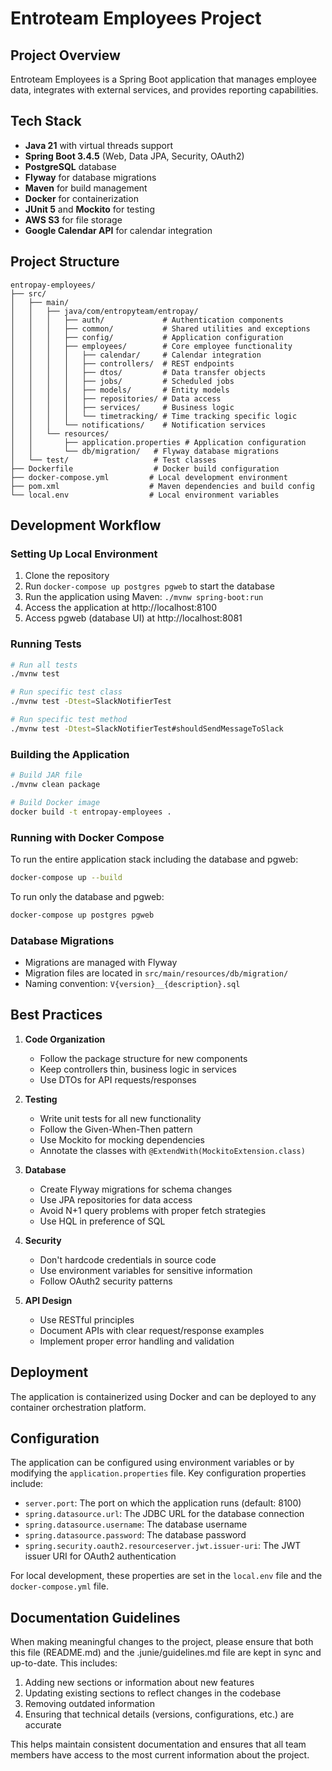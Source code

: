 # Entroteam Employees Project

## Project Overview
Entroteam Employees is a Spring Boot application that manages employee data, integrates with external services, and provides reporting capabilities.

## Tech Stack
- **Java 21** with virtual threads support
- **Spring Boot 3.4.5** (Web, Data JPA, Security, OAuth2)
- **PostgreSQL** database
- **Flyway** for database migrations
- **Maven** for build management
- **Docker** for containerization
- **JUnit 5** and **Mockito** for testing
- **AWS S3** for file storage
- **Google Calendar API** for calendar integration

## Project Structure
```
entropay-employees/
├── src/
│   ├── main/
│   │   ├── java/com/entropyteam/entropay/
│   │   │   ├── auth/             # Authentication components
│   │   │   ├── common/           # Shared utilities and exceptions
│   │   │   ├── config/           # Application configuration
│   │   │   ├── employees/        # Core employee functionality
│   │   │   │   ├── calendar/     # Calendar integration
│   │   │   │   ├── controllers/  # REST endpoints
│   │   │   │   ├── dtos/         # Data transfer objects
│   │   │   │   ├── jobs/         # Scheduled jobs
│   │   │   │   ├── models/       # Entity models
│   │   │   │   ├── repositories/ # Data access
│   │   │   │   ├── services/     # Business logic
│   │   │   │   └── timetracking/ # Time tracking specific logic    
│   │   │   └── notifications/    # Notification services
│   │   └── resources/
│   │       ├── application.properties # Application configuration
│   │       └── db/migration/   # Flyway database migrations
│   └── test/                   # Test classes
├── Dockerfile                  # Docker build configuration
├── docker-compose.yml         # Local development environment
├── pom.xml                    # Maven dependencies and build config
└── local.env                  # Local environment variables
```

## Development Workflow

### Setting Up Local Environment
1. Clone the repository
2. Run `docker-compose up postgres pgweb` to start the database
3. Run the application using Maven: `./mvnw spring-boot:run`
4. Access the application at http://localhost:8100
5. Access pgweb (database UI) at http://localhost:8081

### Running Tests
```bash
# Run all tests
./mvnw test

# Run specific test class
./mvnw test -Dtest=SlackNotifierTest

# Run specific test method
./mvnw test -Dtest=SlackNotifierTest#shouldSendMessageToSlack
```

### Building the Application
```bash
# Build JAR file
./mvnw clean package

# Build Docker image
docker build -t entropay-employees .
```

### Running with Docker Compose
To run the entire application stack including the database and pgweb:

```bash
docker-compose up --build
```

To run only the database and pgweb:

```bash
docker-compose up postgres pgweb
```

### Database Migrations
- Migrations are managed with Flyway
- Migration files are located in `src/main/resources/db/migration/`
- Naming convention: `V{version}__{description}.sql`

## Best Practices
1. **Code Organization**
   - Follow the package structure for new components
   - Keep controllers thin, business logic in services
   - Use DTOs for API requests/responses 

2. **Testing**
   - Write unit tests for all new functionality
   - Follow the Given-When-Then pattern
   - Use Mockito for mocking dependencies
   - Annotate the classes with `@ExtendWith(MockitoExtension.class)`

3. **Database**
   - Create Flyway migrations for schema changes
   - Use JPA repositories for data access
   - Avoid N+1 query problems with proper fetch strategies
   - Use HQL in preference of SQL

4. **Security**
   - Don't hardcode credentials in source code
   - Use environment variables for sensitive information
   - Follow OAuth2 security patterns

5. **API Design**
   - Use RESTful principles
   - Document APIs with clear request/response examples
   - Implement proper error handling and validation

## Deployment
The application is containerized using Docker and can be deployed to any container orchestration platform.

## Configuration
The application can be configured using environment variables or by modifying the `application.properties` file. Key configuration properties include:

- `server.port`: The port on which the application runs (default: 8100)
- `spring.datasource.url`: The JDBC URL for the database connection
- `spring.datasource.username`: The database username
- `spring.datasource.password`: The database password
- `spring.security.oauth2.resourceserver.jwt.issuer-uri`: The JWT issuer URI for OAuth2 authentication

For local development, these properties are set in the `local.env` file and the `docker-compose.yml` file.

## Documentation Guidelines
When making meaningful changes to the project, please ensure that both this file (README.md) and the .junie/guidelines.md file are kept in sync and up-to-date. This includes:

1. Adding new sections or information about new features
2. Updating existing sections to reflect changes in the codebase
3. Removing outdated information
4. Ensuring that technical details (versions, configurations, etc.) are accurate

This helps maintain consistent documentation and ensures that all team members have access to the most current information about the project.
